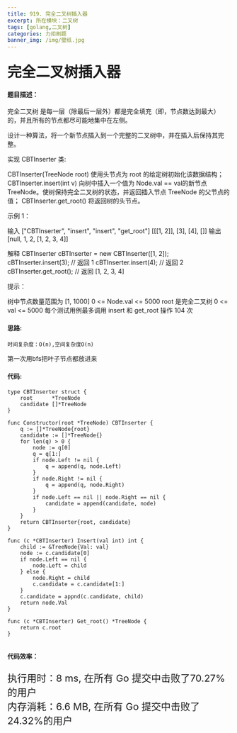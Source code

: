 ```yaml
---
title: 919. 完全二叉树插入器
excerpt: 所在模块：二叉树
tags: [golang,二叉树]
categories: 力扣刷题
banner_img: /img/壁纸.jpg
---
```


### <font size=6px>完全二叉树插入器</font>

#### 题目描述：

完全二叉树 是每一层（除最后一层外）都是完全填充（即，节点数达到最大）的，并且所有的节点都尽可能地集中在左侧。

设计一种算法，将一个新节点插入到一个完整的二叉树中，并在插入后保持其完整。

实现 CBTInserter 类:

CBTInserter(TreeNode root) 使用头节点为 root 的给定树初始化该数据结构；
CBTInserter.insert(int v)  向树中插入一个值为 Node.val == val的新节点 TreeNode。使树保持完全二叉树的状态，并返回插入节点 TreeNode 的父节点的值；
CBTInserter.get_root() 将返回树的头节点。


示例 1：



输入
["CBTInserter", "insert", "insert", "get_root"]
[[[1, 2]], [3], [4], []]
输出
[null, 1, 2, [1, 2, 3, 4]]

解释
CBTInserter cBTInserter = new CBTInserter([1, 2]);
cBTInserter.insert(3);  // 返回 1
cBTInserter.insert(4);  // 返回 2
cBTInserter.get_root(); // 返回 [1, 2, 3, 4]


提示：

树中节点数量范围为 [1, 1000] 
0 <= Node.val <= 5000
root 是完全二叉树
0 <= val <= 5000 
每个测试用例最多调用 insert 和 get_root 操作 104 次

#### 思路:

```
时间复杂度：O(n),空间复杂度O(n)
```

第一次用bfs把叶子节点都放进来

#### 代码:

```golang
type CBTInserter struct {
    root      *TreeNode
    candidate []*TreeNode
}

func Constructor(root *TreeNode) CBTInserter {
    q := []*TreeNode{root}
    candidate := []*TreeNode{}
    for len(q) > 0 {
        node := q[0]
        q = q[1:]
        if node.Left != nil {
            q = append(q, node.Left)
        }
        if node.Right != nil {
            q = append(q, node.Right)
        }
        if node.Left == nil || node.Right == nil {
            candidate = append(candidate, node)
        }
    }
    return CBTInserter{root, candidate}
}

func (c *CBTInserter) Insert(val int) int {
    child := &TreeNode{Val: val}
    node := c.candidate[0]
    if node.Left == nil {
        node.Left = child
    } else {
        node.Right = child
        c.candidate = c.candidate[1:]
    }
    c.candidate = appnd(c.candidate, child)
    return node.Val
}

func (c *CBTInserter) Get_root() *TreeNode {
    return c.root
}


```

#### 代码效率：

<p class="note note-primary"; style="font-size:22px">
   执行用时：8 ms, 在所有 Go 提交中击败了70.27%的用户<br>
   内存消耗：6.6 MB, 在所有 Go 提交中击败了24.32%的用户
</p>



